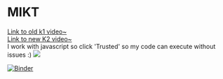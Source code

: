 # MIKT

<a target="_blank" href="https://drive.google.com/drive/folders/1MsBZL04aW7aMGRCdMPIgTAGPvYCyAGdH?usp=sharing">
Link to old k1 video~
</a> <br>
<a target="_blank" href="https://drive.google.com/file/d/1ZJYfwEzES0hsQjy8dHkTL_E9FP45BEdO/view?usp=sharing">Link to new K2 video~</a>
<br>
I work with javascript so click 'Trusted' so my code can execute without issues :)

<img src='https://media.discordapp.net/attachments/694279552607977483/802490352719495189/2021-01-23_11_49_16-Clipboard.png' >



[![Binder](https://mybinder.org/badge_logo.svg)](https://mybinder.org/v2/gh/Spirit-78/MIKT/6da7aaa8a74c9b24129b97bcfaf4c0d2ccd8ead1)
